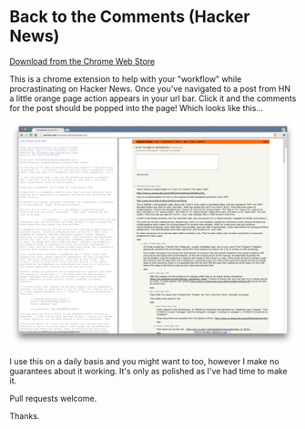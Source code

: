 Back to the Comments (Hacker News)
====================

[Download from the Chrome Web Store](https://chrome.google.com/webstore/detail/back-to-the-comments-hack/ckkbknfhcobgbafpdjcopfabnmoemcfo?hl=en&gl=GB)

This is a chrome extension to help with your "workflow" while procrastinating on Hacker News. Once you've navigated to a post from HN a little orange page action appears in your url bar. Click it and the comments for the post should be popped into the page! Which looks like this... 

![alt tag](https://raw.githubusercontent.com/tonyonodi/back-to-the-comments/master/screenshot.png)

I use this on a daily basis and you might want to too, however I make no guarantees about it working. It's only as polished as I've had time to make it.

Pull requests welcome.

Thanks.
